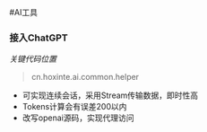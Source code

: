 #AI工具

### 接入ChatGPT


*关键代码位置*

> cn.hoxinte.ai.common.helper

* 可实现连续会话，采用Stream传输数据，即时性高
* Tokens计算会有误差200以内
* 改写openai源码，实现代理访问